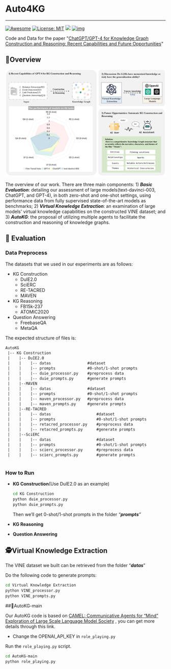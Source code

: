 # Auto4KG

---

[![Awesome](https://camo.githubusercontent.com/64f8905651212a80869afbecbf0a9c52a5d1e70beab750dea40a994fa9a9f3c6/68747470733a2f2f617765736f6d652e72652f62616467652e737667)](https://github.com/zjunlp/Prompt4ReasoningPapers) [![License: MIT](https://camo.githubusercontent.com/fd551ba4b042d89480347a0e74e31af63b356b2cac1116c7b80038f41b04a581/68747470733a2f2f696d672e736869656c64732e696f2f62616467652f4c6963656e73652d4d49542d677265656e2e737667)](https://opensource.org/licenses/MIT) <img src="https://img.shields.io/github/last-commit/tensorflow/tensorflow.svg"/> [![img](https://camo.githubusercontent.com/eafac29b763e18c4d80c680d6a179f348cfa2afbc8d3a45642df19fd580d2404/68747470733a2f2f696d672e736869656c64732e696f2f62616467652f5052732d57656c636f6d652d726564)](https://camo.githubusercontent.com/eafac29b763e18c4d80c680d6a179f348cfa2afbc8d3a45642df19fd580d2404/68747470733a2f2f696d672e736869656c64732e696f2f62616467652f5052732d57656c636f6d652d726564)

Code and Data for the paper "[ChatGPT/GPT-4 for Knowledge Graph Construction and Reasoning: Recent Capabilities and Future Opportunities]( )"

## 🌄Overview

<img src="figs/overview.png" alt="Overview" style="zoom:80%;" />

The overview of our work. There are three main components: 1) ***Basic Evaluation***: detailing our assessment of large models(text-davinci-003, ChatGPT, and GPT-4), in both zero-shot and one-shot settings, using performance data from fully supervised state-of-the-art models as benchmarks; 2) ***Virtual Knowledge Extraction***: an examination of large models' virtual knowledge capabilities on the constructed VINE dataset; and 3) ***AutoKG***: the proposal of utilizing multiple agents to facilitate the construction and reasoning of knowledge graphs.

## 🌟 Evaluation 

### Data Preprocess

The datasets that we used in our experiments are as follows:

- KG Construction
  - DuIE2.0
  - SciERC
  - RE-TACRED
  - MAVEN
- KG Reasoning
  - FB15k-237
  - ATOMIC2020
- Question Answering
  - FreebaseQA
  - MetaQA

The expected structure of files is:

```
AutoKG
 |-- KG Construction
 |    |-- DuIE2.0
 |    |    |-- datas                #dataset
 |    |    |-- prompts              #0-shot/1-shot prompts
 |    |    |-- duie_processor.py    #preprocess data
 |    |    |-- duie_prompts.py      #generate prompts
 |	  |--MAVEN
 |    |    |-- datas                #dataset
 |    |    |-- prompts              #0-shot/1-shot prompts
 |    |    |-- maven_processor.py   #preprocess data
 |    |    |-- maven_prompts.py     #generate prompts
 |    |--RE-TACRED
 |    |    |-- datas                    #dataset
 |    |    |-- prompts                  #0-shot/1-shot prompts
 |    |    |-- retacred_processor.py    #preprocess data
 |    |    |-- retacred_prompts.py      #generate prompts
 |    |--SciERC
 |    |    |-- datas                    #dataset
 |    |    |-- prompts                  #0-shot/1-shot prompts
 |    |    |-- scierc_processor.py      #preprocess data
 |    |    |-- scierc_prompts.py        #generate prompts
 
```

### How to Run

- **KG Construction**(Use DuIE2.0 as an example)

  ```bash
  cd KG Construction
  python duie_processor.py 
  python duie_prompts.py
  ```

  Then we’ll get 0-shot/1-shot prompts in the folder *“**prompts**”*

- **KG Reasoning**
- **Question Answering**

## 🕵️Virtual Knowledge Extraction

The VINE dataset we built can be retrieved from the folder “***datas***”

Do the following code to generate prompts:

```bash
cd Virtual Knowledge Extraction
python VINE_processor.py
python VINE_prompts.py
```

##🤖AutoKG-main

Our AutoKG code is based on [CAMEL: Communicative Agents for “Mind” Exploration of Large Scale Language Model Society]( https://github.com/lightaime/camel) , you can get more details through this link.

- Change the  OPENAI_API_KEY in `role_playing.py`

Run the `role_playing.py` script.

```bash
cd AutoKG-main
python role_playing.py
```

